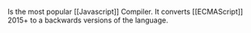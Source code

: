 Is the most popular [[Javascript]] Compiler.
It converts [[ECMAScript]] 2015+ to  a backwards versions of the language.
